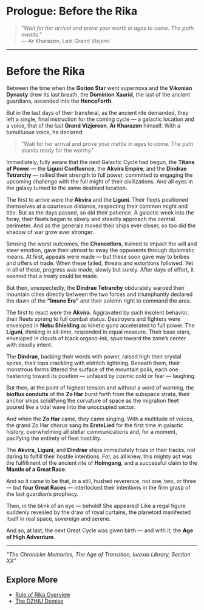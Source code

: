# Prologue: Before the Rika

> *"Wait for her arrival and prove your worth in ages to come. The path awaits."*  
> — Ar Kharazon, Last Grand Vizjerei

---
# Before the Rika

Between the time when the **Gorion Star** went supernova and the **Vikonian Dynasty** drew its last breath, the **Dominion Xaurid**, the last of the ancient guardians, ascended into the **HenceForth**.  

But in the last days of their transferal, as the ancient rite demanded, they left a single, final instruction for the coming cycle — a galactic location and a voice, that of the last **Grand Vizjereen**, **Ar Kharazon** himself. With a tumultuous voice, he declared:  

> "Wait for her arrival and prove your mettle in ages to come. The path stands ready for the worthy."

Immediately, fully aware that the next Galactic Cycle had begun, the **Titans of Power** — the **Liguni Confluence**, the **Akvira Empire**, and the **Dindrae Tetrarchy** — rallied their strength to full power, committed to engaging the upcoming challenge with the full might of their civilizations. And all eyes in the galaxy turned to the same destined location.  

The first to arrive were the **Akvira** and the **Liguni**. Their fleets positioned themselves at a courteous distance, respecting their common might and title. But as the days passed, so did their patience. A galactic week into the foray, their fleets began to slowly and steadily approach the central perimeter. And as the generals moved their ships ever closer, so too did the shadow of war grow ever stronger.  

Sensing the worst outcomes, the **Chancellors**, trained to impact the will and steer emotion, gave their utmost to sway the opponents through diplomatic means. At first, appeals were made — but these soon gave way to bribes and offers of trade. When these failed, threats and extortions followed. Yet in all of these, progress was made, slowly but surely. After days of effort, it seemed that a treaty could be made.  

But then, unexpectedly, the **Dindrae Tetrarchy** obdurately warped their mountain cities directly between the two forces and triumphantly declared the dawn of the **"Imune Era"** and their solemn right to command the area.  

The first to react were the **Akvira**. Aggravated by such insolent behavior, their fleets sprang to full combat status. Destroyers and fighters were enveloped in **Nebu Shielding** as kinetic guns accelerated to full power. The **Liguni**, thinking in all-time, responded in equal measure. Their base stars, enveloped in clouds of black organo-ink, spun toward the zone’s center with deadly intent.  

The **Dindrae**, backing their words with power, raised high their crystal spires, their tops crackling with eldritch lightning. Beneath them, their monstrous forms littered the surface of the mountain polis, each one hastening toward its position — unfazed by cosmic cold or fear — laughing.  

But then, at the point of highest tension and without a word of warning, the **bioflux conduits** of the **Zo Har** burst forth from the subspace strata, their anchor ships solidifying the curvature of space as the migration fleet poured like a tidal wave into the unoccupied sector.  

And when the **Zo Har** came, they came singing. With a multitude of voices, the grand Zo Har chorus sang its **ErsteLied** for the first time in galactic history, overwhelming all stellar communications and, for a moment, pacifying the entirety of fleet hostility.  

The **Akvira**, **Liguni**, and **Dindrae** ships immediately froze in their tracks, not daring to fulfill their hostile intentions. For, as all knew, this mighty act was the fulfillment of the ancient rite of **Holmgang**, and a successful claim to the **Mantle of a Great Race**.  

And so it came to be that, in a still, hushed reverence, not one, two, or three — but **four Great Races** — interlocked their intentions in the firm grasp of the last guardian’s prophecy.  

Then, in the blink of an eye — behold! She appeared! Like a regal figure suddenly revealed by the draw of royal curtains, the planetoid manifested itself in real space, sovereign and serene.  

And so, at last, the next Great Cycle was given birth — and with it, the **Age of High Adventure**.  

---

*“The Chronicler Memories, The Age of Transition, Iurexia Library, Section XX”*

## Explore More

- [Rule of Rika Overview](../rule-of-rika.md)
- [The DZHIU Demise](01-the-dzhiu-demise.md)
